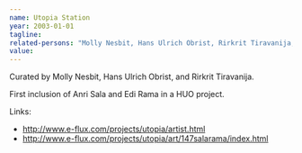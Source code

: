 ```yaml
---
name: Utopia Station
year: 2003-01-01
tagline:
related-persons: "Molly Nesbit, Hans Ulrich Obrist, Rirkrit Tiravanija, Anri Sala, Edi Rama"
value:
---
```


Curated by Molly Nesbit, Hans Ulrich Obrist, and Rirkrit Tiravanija.

First inclusion of Anri Sala and Edi Rama in a HUO project.

Links:
* <http://www.e-flux.com/projects/utopia/artist.html>
* <http://www.e-flux.com/projects/utopia/art/147salarama/index.html>
